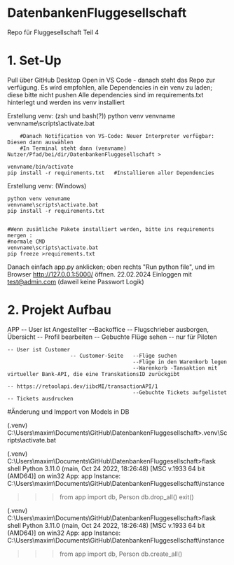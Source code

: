 # DatenbankenFluggesellschaft
Repo für Fluggesellschaft Teil 4 
# 1. Set-Up 
Pull über GitHub Desktop
Open in VS Code - danach steht das Repo zur verfügung. Es wird empfohlen, alle Dependencies in ein venv zu laden; diese bitte nicht pushen
Alle dependencies sind im requirements.txt hinterlegt und werden ins venv installiert

Erstellung venv: (zsh und bash(?))
    python venv venvname
    venvname\scripts\activate.bat

        #Danach Notification von VS-Code: Neuer Interpreter verfügbar: Diesen dann auswählen
        #In Terminal steht dann (venvname) Nutzer/Pfad/bei/dir/DatenbankenFluggesellschaft > 

    venvname/bin/activate
    pip install -r requirements.txt   #Installieren aller Dependencies

Erstellung venv: (Windows)

    python venv venvname
    venvname\scripts\activate.bat
    pip install -r requirements.txt


    #Wenn zusätliche Pakete installiert werden, bitte ins requirements mergen :
    #normale CMD
    venvname\scripts\activate.bat
    pip freeze >requirements.txt  


Danach einfach app.py anklicken; oben rechts "Run python file", und im Browser http://127.0.0.1:5000/ öffnen.
22.02.2024 Einloggen mit test@admin.com (daweil keine Passwort Logik) 

# 2. Projekt Aufbau





APP -- User ist Angestellter
                        --Backoffice        -- Flugschrieber ausborgen, Übersicht
                                            -- Profil bearbeiten
                                            -- Gebuchte Flüge sehen -- nur für Piloten

    -- User ist Customer
                        -- Customer-Seite   --Flüge suchen
                                            --Flüge in den Warenkorb legen
                                            --Warenkorb -Tansaktion mit virtueller Bank-API, die eine TranskationsID zurückgibt
                                                                                    -- https://retoolapi.dev/iibcMI/transactionAPI/1
                                            --Gebuchte Tickets aufgelistet -- Tickets ausdrucken 





#Änderung und Impport von Models in DB


(.venv) C:\Users\maxim\Documents\GitHub\DatenbankenFluggesellschaft>.venv\Scripts\activate.bat

(.venv) C:\Users\maxim\Documents\GitHub\DatenbankenFluggesellschaft>flask shell
Python 3.11.0 (main, Oct 24 2022, 18:26:48) [MSC v.1933 64 bit (AMD64)] on win32
App: app
Instance: C:\Users\maxim\Documents\GitHub\DatenbankenFluggesellschaft\instance
>>> from app import db, Person
>>> db.drop_all()
>>> exit()

(.venv) C:\Users\maxim\Documents\GitHub\DatenbankenFluggesellschaft>flask shell
Python 3.11.0 (main, Oct 24 2022, 18:26:48) [MSC v.1933 64 bit (AMD64)] on win32
App: app
Instance: C:\Users\maxim\Documents\GitHub\DatenbankenFluggesellschaft\instance
>>> from app import db, Person
>>> db.create_all()
>>>